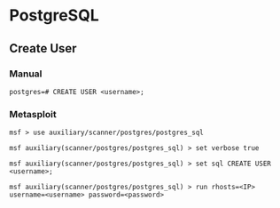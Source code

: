 # PostgreSQL

## Create User

### Manual

```
postgres=# CREATE USER <username>;
```

### Metasploit

```
msf > use auxiliary/scanner/postgres/postgres_sql

msf auxiliary(scanner/postgres/postgres_sql) > set verbose true

msf auxiliary(scanner/postgres/postgres_sql) > set sql CREATE USER <username>;

msf auxiliary(scanner/postgres/postgres_sql) > run rhosts=<IP> username=<username> password=<password>
```